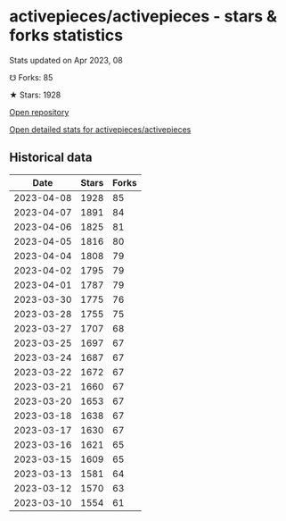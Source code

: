 # activepieces/activepieces - stars & forks statistics

Stats updated on Apr 2023, 08

☋ Forks: 85

★ Stars: 1928

[Open repository](https://github.com/activepieces/activepieces)

[Open detailed stats for activepieces/activepieces](https://reviewgithub.com/rep/activepieces/activepieces)

## Historical data
| Date | Stars | Forks |
|------|-------|-------|
| 2023-04-08 | 1928 | 85 | 
| 2023-04-07 | 1891 | 84 | 
| 2023-04-06 | 1825 | 81 | 
| 2023-04-05 | 1816 | 80 | 
| 2023-04-04 | 1808 | 79 | 
| 2023-04-02 | 1795 | 79 | 
| 2023-04-01 | 1787 | 79 | 
| 2023-03-30 | 1775 | 76 | 
| 2023-03-28 | 1755 | 75 | 
| 2023-03-27 | 1707 | 68 | 
| 2023-03-25 | 1697 | 67 | 
| 2023-03-24 | 1687 | 67 | 
| 2023-03-22 | 1672 | 67 | 
| 2023-03-21 | 1660 | 67 | 
| 2023-03-20 | 1653 | 67 | 
| 2023-03-18 | 1638 | 67 | 
| 2023-03-17 | 1630 | 67 | 
| 2023-03-16 | 1621 | 65 | 
| 2023-03-15 | 1609 | 65 | 
| 2023-03-13 | 1581 | 64 | 
| 2023-03-12 | 1570 | 63 | 
| 2023-03-10 | 1554 | 61 | 

